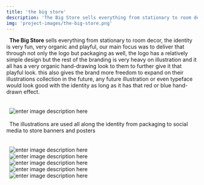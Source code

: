 ```yaml
---
title: 'the big store'
description: 'The Big Store sells everything from stationary to room decor, the identity is very fun, very organic and playful, our main focus was to deliver that through not only the logo but packaging as well, the logo has a relatively simple design but the rest of the branding is very heavy on illustration and it all has a very organic hand-drawing look to them to further give it that playful look. this also gives the brand more freedom to expand on their illustrations collection in the future, any future illustration or even typeface would look good with the identity as long as it has that red or blue hand-drawn effect.'
img: 'project-images/the-big-store.png'
---
```



&nbsp;
**The Big Store** sells everything from stationary to room decor, the identity is very fun, very organic and playful, our main focus was to deliver that through not only the logo but packaging as well, the logo has a relatively simple design but the rest of the branding is very heavy on illustration and it all has a very organic hand-drawing look to them to further give it that playful look. this also gives the brand more freedom to expand on their illustrations collection in the future, any future illustration or even typeface would look good with the identity as long as it has that red or blue hand-drawn effect.  
\
&nbsp;
\
&nbsp;
![enter image description here](../TheBigStore/1.jpg)
\
&nbsp;
\
&nbsp;
The illustrations are used all along the identity from packaging to social media to store banners and posters 
\
&nbsp;
\
&nbsp;
\
&nbsp;
![enter image description here](../TheBigStore/2.png) 
\
&nbsp;
![enter image description here](../TheBigStore/3.jfif) 
\
&nbsp;
![enter image description here](../TheBigStore/4.jfif) 
\
&nbsp;
![enter image description here](../TheBigStore/5.jfif) 
\
&nbsp;
![enter image description here](../TheBigStore/6.jfif) 
\
&nbsp;